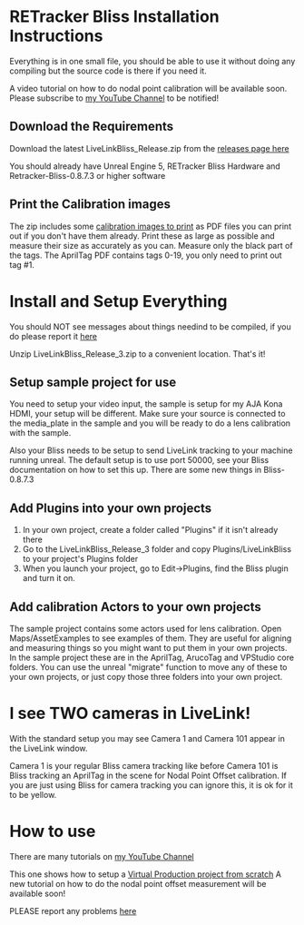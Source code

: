 # RETracker Bliss Installation Instructions

Everything is in one small file, you should be able to use it without doing any compiling but the source code is there if you need it.

A video tutorial on how to do nodal point calibration will be available soon.  Please subscribe to [my YouTube Channel](https://www.youtube.com/user/GregCorson) to be notified!

## Download the Requirements 

Download the latest LiveLinkBliss_Release.zip from the [releases page here](https://github.com/MiloMindbender/LiveLinkPlugins/releases)

You should already have Unreal Engine 5, RETracker Bliss Hardware and Retracker-Bliss-0.8.7.3 or higher software

## Print the Calibration images

The zip includes some [calibration images to print](../TagsToPrint) as PDF files you can print out if you don't have them already. Print these as large as possible and measure their size as accurately as you can.  Measure only the black part of the tags.  The AprilTag PDF contains tags 0-19, you only need to print out tag #1.

# Install and Setup Everything

You should NOT see messages about things needind to be compiled, if you do please report it [here](https://github.com/MiloMindbender/LiveLinkPlugins/issues)

Unzip LiveLinkBliss_Release_3.zip to a convenient location.  That's it!

## Setup sample project for use

You need to setup your video input, the sample is setup for my AJA Kona HDMI, your setup will be different.  Make sure your source is connected to the media_plate in the sample and you will be ready to do a lens calibration with the sample.

Also your Bliss needs to be setup to send LiveLink tracking to your machine running unreal.  The default setup is to use port 50000, see your Bliss documentation on how to set this up.  There are some new things in Bliss-0.8.7.3

## Add Plugins into your own projects

1. In your own project, create a folder called "Plugins" if it isn't already there
2. Go to the LiveLinkBliss_Release_3 folder and copy Plugins/LiveLinkBliss to your project's Plugins folder
3. When you launch your project, go to Edit->Plugins, find the Bliss plugin and turn it on.

## Add calibration Actors to your own projects

The sample project contains some actors used for lens calibration.  Open Maps/AssetExamples to see examples of them. They are useful for aligning and measuring things so you might want to put them in your own projects.  In the sample project these are in the AprilTag, ArucoTag and VPStudio core folders.  You can use the unreal "migrate" function to move any of these to your own projects, or just copy those three folders into your own project.

# I see TWO cameras in LiveLink!

With the standard setup you may see Camera 1 and Camera 101 appear in the LiveLink window.

Camera 1 is your regular Bliss camera tracking like before
Camera 101 is Bliss tracking an AprilTag in the scene for Nodal Point Offset calibration.  If you are just using Bliss for camera tracking you can ignore this, it is ok for it to be yellow.

# How to use

There are many tutorials on [my YouTube Channel](https://www.youtube.com/user/GregCorson)

This one shows how to setup a [Virtual Production project from scratch](https://youtu.be/ebuLqk85VTQ)
A new tutorial on how to do the nodal point offset measurement will be available soon!

PLEASE report any problems [here](https://github.com/MiloMindbender/LiveLinkPlugins/issues)
